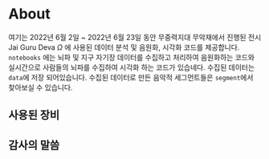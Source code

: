# About
여기는 2022년 6월 2일 ~ 2022년 6월 23일 동안 무중력지대 무악재에서 진행된 전시 Jai Guru Deva $\Omega$ 에 사용된 데이터 분석 및 음원화, 시각화 코드를 제공합니다.
`notebooks` 에는 뇌파 및 지구 자기장 데이터를 수집하고 처리하여 음원화하는 코드와 실시간으로 사람들의 뇌파를 수집하여 시각화 하는 코드가 있습네다.
수집된 데이터는 `data`에 저장 되어있습니다.
수집된 데이터로 만든 음악적 세그먼트들은 `segment`에서 찾아보실 수 있습니다.

## 사용된 장비

## 감사의 말씀
